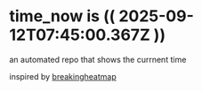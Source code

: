 # time_now is (( 2025-09-12T07:45:00.367Z ))

an automated repo that shows the currnent time

inspired by [breakingheatmap](https://github.com/breakingheatmap/breakingheatmap)